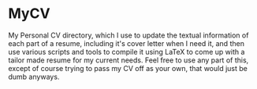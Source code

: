 # MyCV


My Personal CV directory, which I use to update the textual information of each part of a resume, including it's cover letter when I need it, and then use various scripts and tools to compile it using LaTeX to come up with a tailor made resume for my current needs. Feel free to use any part of this, except of course trying to pass my CV off as your own, that would just be dumb anyways.

